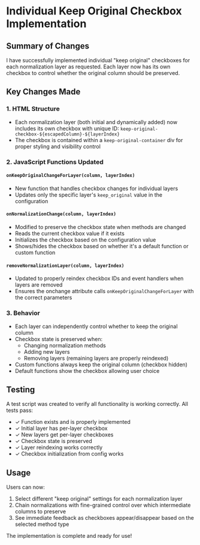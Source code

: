 # Individual Keep Original Checkbox Implementation

## Summary of Changes

I have successfully implemented individual "keep original" checkboxes for each normalization layer as requested. Each layer now has its own checkbox to control whether the original column should be preserved.

## Key Changes Made

### 1. HTML Structure
- Each normalization layer (both initial and dynamically added) now includes its own checkbox with unique ID: `keep-original-checkbox-${escapedColumn}-${layerIndex}`
- The checkbox is contained within a `keep-original-container` div for proper styling and visibility control

### 2. JavaScript Functions Updated

#### `onKeepOriginalChangeForLayer(column, layerIndex)`
- New function that handles checkbox changes for individual layers
- Updates only the specific layer's `keep_original` value in the configuration

#### `onNormalizationChange(column, layerIndex)`
- Modified to preserve the checkbox state when methods are changed
- Reads the current checkbox value if it exists
- Initializes the checkbox based on the configuration value
- Shows/hides the checkbox based on whether it's a default function or custom function

#### `removeNormalizationLayer(column, layerIndex)`
- Updated to properly reindex checkbox IDs and event handlers when layers are removed
- Ensures the onchange attribute calls `onKeepOriginalChangeForLayer` with the correct parameters

### 3. Behavior
- Each layer can independently control whether to keep the original column
- Checkbox state is preserved when:
  - Changing normalization methods
  - Adding new layers
  - Removing layers (remaining layers are properly reindexed)
- Custom functions always keep the original column (checkbox hidden)
- Default functions show the checkbox allowing user choice

## Testing
A test script was created to verify all functionality is working correctly. All tests pass:
- ✓ Function exists and is properly implemented
- ✓ Initial layer has per-layer checkbox
- ✓ New layers get per-layer checkboxes
- ✓ Checkbox state is preserved
- ✓ Layer reindexing works correctly
- ✓ Checkbox initialization from config works

## Usage
Users can now:
1. Select different "keep original" settings for each normalization layer
2. Chain normalizations with fine-grained control over which intermediate columns to preserve
3. See immediate feedback as checkboxes appear/disappear based on the selected method type

The implementation is complete and ready for use!
